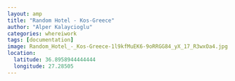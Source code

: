 ```yaml
---
layout: amp
title: "Random Hotel - Kos-Greece"
author: "Alper Kalaycioglu"
categories: whereiwork
tags: [documentation]
image: Random_Hotel_-_Kos-Greece-1l9kfMuEK6-9oRRGG84_yX_17_R3wxOa4.jpg
location:
  latitude: 36.8958944444444
  longitude: 27.28505
---
```

